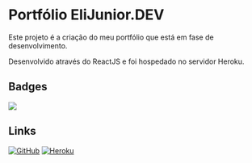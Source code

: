 # Portfólio EliJunior.DEV

Este projeto é a criação do meu portfólio que está em fase de desenvolvimento.

Desenvolvido através do ReactJS e foi hospedado no servidor Heroku.

## Badges

<img src="https://img.shields.io/badge/React-20232A?style=for-the-badge&logo=react&logoColor=61DAFB" />

## Links

<a href="https://github.com/elijuniordev/PortfolioReact">![GitHub](https://img.shields.io/badge/github-%23121011.svg?style=for-the-badge&logo=github&logoColor=white)</a> <a href="https://portfolio-elijuniordev.herokuapp.com/">![Heroku](https://img.shields.io/badge/heroku-%23430098.svg?style=for-the-badge&logo=heroku&logoColor=white)</a>
